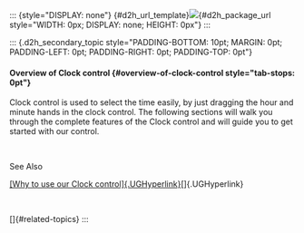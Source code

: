 ::: {style="DISPLAY: none"}
[](ms-xhelp:///?Id=d2h_url_template){#d2h_url_template}![](!package_url!){#d2h_package_url style="WIDTH: 0px; DISPLAY: none; HEIGHT: 0px"}
:::

::: {.d2h_secondary_topic style="PADDING-BOTTOM: 10pt; MARGIN: 0pt; PADDING-LEFT: 0pt; PADDING-RIGHT: 0pt; PADDING-TOP: 0pt"}
#### Overview of Clock control {#overview-of-clock-control style="tab-stops: 0pt"}

Clock control is used to select the time easily, by just dragging the hour and minute hands in the clock control. The following sections will walk you through the complete features of the Clock control and will guide you to get started with our control.

 

See Also

[[Why to use our Clock control]{.UGHyperlink}](ms-xhelp:///?Id=a2c2fdcf-c984-4c82-8aa2-bb99d9ab92c8)[]{.UGHyperlink}

 

[]{#related-topics}
:::
